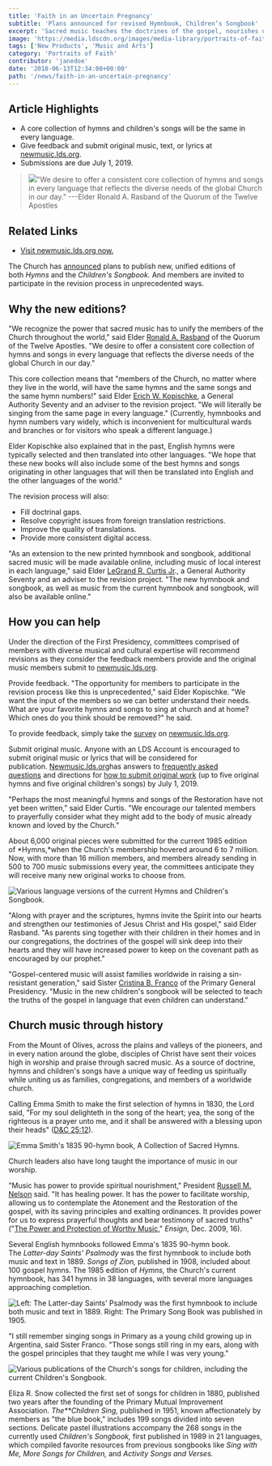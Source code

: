 ```yaml
---
title: 'Faith in an Uncertain Pregnancy'
subtitle: 'Plans announced for revised Hymnbook, Children’s Songbook'
excerpt: 'Sacred music teaches the doctrines of the gospel, nourishes us spiritually, and has the power to unify Church members throughout the world. The Church has announced it is revising the hymnbook and children’s songbook and invites members to participate.'
image: 'https://media.ldscdn.org/images/media-library/portraits-of-faith/delva-netane/california-family-laughter-girls-parents-2060352-wallpaper.jpg'
tags: ['New Products', 'Music and Arts']
category: 'Portraits of Faith'
contributor: 'janedoe'
date: '2018-06-13T12:34:00+00:00'
path: '/news/faith-in-an-uncertain-pregnancy'
---
```


## Article Highlights

- A core collection of hymns and children's songs will be the same in every language.
- Give feedback and submit original music, text, or lyrics at [newmusic.lds.org](newmusic.lds.org).
- Submissions are due July 1, 2019.

> ![](https://www.lds.org/bc/content/prophets%20and%20apostles/Current/elder-rasband-2016-105%20copy.jpeg)"We desire to offer a consistent core collection of hymns and songs in every language that reflects the diverse needs of the global Church in our day." ---Elder Ronald A. Rasband of the Quorum of the Twelve Apostles

## Related Links

- [Visit newmusic.lds.org now.](https://www.lds.org/music/new-music?lang=eng&cid=rdb_v_newmusic_eng)

The Church has [announced](https://www.lds.org/bc/content/ldsorg/church/news/2018/06/15/15755_000.pdf?lang=eng) plans to publish new, unified editions of both *Hymns* and the *Children's Songbook.* And members are invited to participate in the revision process in unprecedented ways.

## Why the new editions?

"We recognize the power that sacred music has to unify the members of the Church throughout the world," said Elder [Ronald A. Rasband](https://www.lds.org/church/leader/ronald-a-rasband?lang=eng) of the Quorum of the Twelve Apostles. "We desire to offer a consistent core collection of hymns and songs in every language that reflects the diverse needs of the global Church in our day."

This core collection means that "members of the Church, no matter where they live in the world, will have the same hymns and the same songs and the same hymn numbers!" said Elder [Erich W. Kopischke](https://www.lds.org/church/leader/erich-w-kopischke?lang=eng), a General Authority Seventy and an adviser to the revision project. "We will literally be singing from the same page in every language." (Currently, hymnbooks and hymn numbers vary widely, which is inconvenient for multicultural wards and branches or for visitors who speak a different language.)

Elder Kopischke also explained that in the past, English hymns were typically selected and then translated into other languages. "We hope that these new books will also include some of the best hymns and songs originating in other languages that will then be translated into English and the other languages of the world."

The revision process will also:

- Fill doctrinal gaps.
- Resolve copyright issues from foreign translation restrictions.
- Improve the quality of translations.
- Provide more consistent digital access.

"As an extension to the new printed hymnbook and songbook, additional sacred music will be made available online, including music of local interest in each language," said Elder [LeGrand R. Curtis Jr](https://www.lds.org/church/leader/legrand-r-curtis?lang=eng)., a General Authority Seventy and an adviser to the revision project. "The new hymnbook and songbook, as well as music from the current hymnbook and songbook, will also be available online."

## How you can help

Under the direction of the First Presidency, committees comprised of members with diverse musical and cultural expertise will recommend revisions as they consider the feedback members provide and the original music members submit to [newmusic.lds.org](https://www.lds.org/music/new-music?lang=eng&cid=rdb_v_newmusic_eng).

Provide feedback. "The opportunity for members to participate in the revision process like this is unprecedented," said Elder Kopischke. "We want the input of the members so we can better understand their needs. What are your favorite hymns and songs to sing at church and at home? Which ones do you think should be removed?" he said.

To provide feedback, simply take the [survey](https://lds.qualtrics.com/jfe/form/SV_2m20pSAlCEcevVb) on [newmusic.lds.org](https://www.lds.org/music/new-music?lang=eng&cid=rdb_v_newmusic_eng).

Submit original music. Anyone with an LDS Account is encouraged to submit original music or lyrics that will be considered for publication. [Newmusic.lds.org](https://www.lds.org/music/new-music?lang=eng&cid=rdb_v_newmusic_eng)has answers to [frequently asked questions](https://www.lds.org/music/new-music/frequently-asked-questions?lang=eng) and directions for [how to submit original work](https://www.lds.org/music/new-music/how-to-submit?lang=eng) (up to five original hymns and five original children's songs) by July 1, 2019.

"Perhaps the most meaningful hymns and songs of the Restoration have not yet been written," said Elder Curtis. "We encourage our talented members to prayerfully consider what they might add to the body of music already known and loved by the Church."

About 6,000 original pieces were submitted for the current 1985 edition of *Hymns,*when the Church's membership hovered around 6 to 7 million. Now, with more than 16 million members, and members already sending in 500 to 700 music submissions every year, the committees anticipate they will receive many new original works to choose from.

![Various language versions of the current Hymns and Children's Songbook.](https://www.lds.org/bc/content/ldsorg/church/news/2018/06/12/hymns/620-Hymns-2032212CWD_61D01978-1069-629B-E053-CA02630AB5DD.jpg)

"Along with prayer and the scriptures, hymns invite the Spirit into our hearts and strengthen our testimonies of Jesus Christ and His gospel," said Elder Rasband. "As parents sing together with their children in their homes and in our congregations, the doctrines of the gospel will sink deep into their hearts and they will have increased power to keep on the covenant path as encouraged by our prophet."

"Gospel-centered music will assist families worldwide in raising a sin-resistant generation," said Sister [Cristina B. Franco](https://www.lds.org/church/leader/cristina-b-franco?lang=eng) of the Primary General Presidency. "Music in the new children's songbook will be selected to teach the truths of the gospel in language that even children can understand."

## Church music through history

From the Mount of Olives, across the plains and valleys of the pioneers, and in every nation around the globe, disciples of Christ have sent their voices high in worship and praise through sacred music. As a source of doctrine, hymns and children's songs have a unique way of feeding us spiritually while uniting us as families, congregations, and members of a worldwide church.

Calling Emma Smith to make the first selection of hymns in 1830, the Lord said, "For my soul delighteth in the song of the heart; yea, the song of the righteous is a prayer unto me, and it shall be answered with a blessing upon their heads" ([D&C 25:12](https://www.lds.org/scriptures/dc-testament/dc/25.12?lang=eng#11)).

![Emma Smith's 1835 90-hymn book, A Collection of Sacred Hymns.](https://www.lds.org/bc/content/ldsorg/church/news/2018/06/12/hymns/620-hymns-84200-N3GCT37D.jpg)

Church leaders also have long taught the importance of music in our worship.

"Music has power to provide spiritual nourishment," President [Russell M. Nelson](https://www.lds.org/church/leader/russell-m-nelson?lang=eng) said. "It has healing power. It has the power to facilitate worship, allowing us to contemplate the Atonement and the Restoration of the gospel, with its saving principles and exalting ordinances. It provides power for us to express prayerful thoughts and bear testimony of sacred truths" ("[The Power and Protection of Worthy Music](https://www.lds.org/ensign/2009/12/the-power-and-protection-of-worthy-music?lang=eng)," *Ensign,* Dec. 2009, 16).

Several English hymnbooks followed Emma's 1835 90-hymn book. The *Latter-day Saints' Psalmody* was the first hymnbook to include both music and text in 1889. *Songs of Zion,* published in 1908, included about 100 gospel hymns. The 1985 edition of *Hymns,* the Church's current hymnbook, has 341 hymns in 38 languages, with several more languages approaching completion.

![Left: *The Latter-day Saints' Psalmody* was the first hymnbook to include both music and text in 1889. Right: The Primary Song Book was published in 1905.](https://www.lds.org/bc/content/ldsorg/church/news/2018/06/12/hymns/620-hymns-1318980-CWD_a4d69fb1-5e22-4d1d-a948-c4b7c79690f7.jpg)

"I still remember singing songs in Primary as a young child growing up in Argentina, said Sister Franco. "Those songs still ring in my ears, along with the gospel principles that they taught me while I was very young."

![Various publications of the Church's songs for children, including the current Children's Songbook.](https://www.lds.org/bc/content/ldsorg/church/news/2018/06/12/hymns/620-hymns-1497037-CWD_16A23F62-C5EF-27CF-E053-CA02630A690B.jpg)

Eliza R. Snow collected the first set of songs for children in 1880, published two years after the founding of the Primary Mutual Improvement Association. *The\*\*Children Sing,* published in 1951, known affectionately by members as "the blue book," includes 199 songs divided into seven sections. Delicate pastel illustrations accompany the 268 songs in the currently used *Children's Songbook,* first published in 1989 in 21 languages, which compiled favorite resources from previous songbooks like *Sing with Me, More Songs for Children,* and *Activity Songs and Verses.*
